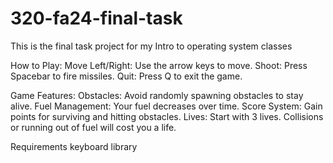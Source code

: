 # 320-fa24-final-task
This is the final task project for my Intro to operating system classes

How to Play:
Move Left/Right: Use the arrow keys to move.
Shoot: Press Spacebar to fire missiles.
Quit: Press Q to exit the game.

Game Features:
Obstacles: Avoid randomly spawning obstacles to stay alive.
Fuel Management: Your fuel decreases over time.
Score System: Gain points for surviving and hitting obstacles.
Lives: Start with 3 lives. Collisions or running out of fuel will cost you a life.

Requirements
keyboard library